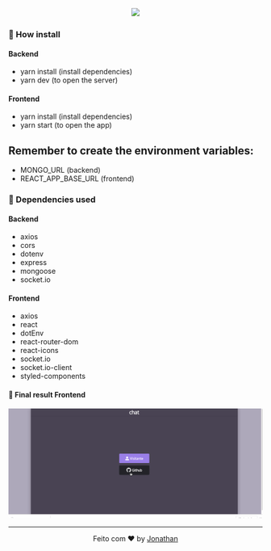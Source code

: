<p align="center">
  <img src="https://i.52112.com/icon/256/20170302/5005/265761.png" width="200px"/>
  </p>
           
### :rocket: How install

#### Backend

- yarn install (install dependencies)
- yarn dev (to open the server)

#### Frontend
- yarn install (install dependencies)
- yarn start (to open the app)

## Remember to create the environment variables:
- MONGO_URL (backend)
- REACT_APP_BASE_URL (frontend)

### :rocket: Dependencies used

#### Backend

- axios
- cors
- dotenv
- express
- mongoose
- socket.io

#### Frontend

- axios
- react
- dotEnv
- react-router-dom
- react-icons
- socket.io
- socket.io-client
- styled-components
    
#### :rocket: Final result Frontend

<p align="center">
<img src="frontend/src/assets/c.gif" alt="gif"/>
</p>

<hr/>

<p align="center">
Feito com ♥ by <a href="https://www.linkedin.com/in/jonathan-barros-franco">Jonathan</a>
</p>

